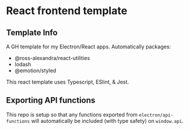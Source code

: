 # React frontend template

## Template Info
A GH template for my Electron/React apps. Automatically packages:
 - @ross-alexandra/react-utilities
 - lodash
 - @emotion/styled

This react template uses Typescript, ESlint, & Jest.

## Exporting API functions
This repo is setup so that any functions exported from `electron/api-functions` will
automatically be included (with type safety) on `window.api`.